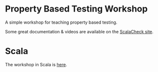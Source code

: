 # Property Based Testing Workshop

A simple workshop for teaching property based testing.

Some great documentation & videos are available on the [ScalaCheck site](https://www.scalacheck.org/documentation.html).

# Scala

The workshop in Scala is [here](./scala/README.md).
